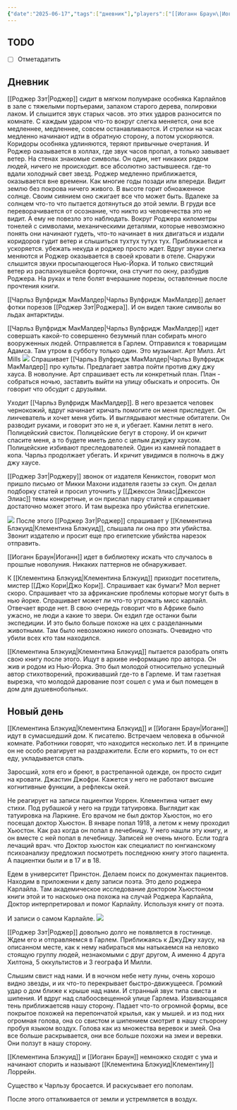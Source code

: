 ```yaml
---
{"date":"2025-06-17","tags":["дневник"],"players":["[[Иоганн Браун\|Иоганн Браун]]","[[Чарльз Вулфридж МакМалдер\|Чарльз Вулфридж МакМалдер]]","[[Роджер Зэт]]","[[Клементина Блэкуид\|Клементина Блэкуид]]"],"campaign":"[[Маски Ньярлахотепа]]","world-date":"24 января 1925","world-time-start":"6:00","dg-publish":true,"previous-session":"[[13 июня 2025]]","next-session":"[[24 июня 2025]]","permalink":"/17-iyunya-2025/","dgPassFrontmatter":true}
---
```



## TODO
- [ ] Отметадатить

## Дневник
[[Роджер Зэт\|Роджер]] сидит в мягком полумраке особняка Карлайлов в зале с тяжелыми портьерами, запахом старого дерева, полировки лаком. И слышится звук старых часов. это этих ударов разносится по комнате. С каждым ударом что-то вокруг слегка меняется, они все медленнее, медленнее, совсем останавливаются. И стрелки на часах медленно начинают идти в обратную сторону, а потом ускоряются. Коридоры особняка удлиняются, теряют привычные очертания. И Роджер оказывается в холлах, где звук часов пропал, а только завывает ветер. На стенах знакомые символы. Он один, нет никаких рядом людей, ничего не происходит. все абсолютно застывшееся. где-то вдали холодный свет звезд. Роджер медленно приближается, оказывается вне времени. Как многие годы позади или впереди. Видит землю без покрова ничего живого. В высоте горит обноаженное солнце. Своим сиянием оно сжигает все что может быть. Вдалеке за солнцем что-то что пытается дотянуться до этой земли. В груди все переворачивается от осознание, что никто из человечества это не видит. А ему не повезло это наблюдать. Вокруг Роджера километры тонелей с символами, механическими деталями, которые невозможно понять они начинают гудеть, что-то начинает в них двигаться и издали коридоров гудит ветер и слышиться тухтух тутух тух. Приближается и ускоряется. убежать некуда и роджер просто ждет. Вдруг звуки слегка меняются и Роджер оказывается в своей кровати в отеле. Снаружи слышится звуки просыпающегося Нью-Йорка. И только свистящий ветер из распахнувшейся форточки, она стучит по окну, разбудив Роджера. На руках и теле болят вчерашние порезы, оставленные после прочтения книги. 

[[Чарльз Вулфридж МакМалдер\|Чарльз Вулфридж МакМалдер]] делает фотки порезов [[Роджер Зэт\|Роджера]]. И он видел такие символы во льдах антарктиды.

[[Чарльз Вулфридж МакМалдер\|Чарльз Вулфридж МакМалдер]] идет совершать какой-то совершенно безумный план собирать много вооруженных людей. Отправляется в Гарлем. Отправился к товарищам Адамса. Там утром в субботу только один. Это музыкант. Арт Милз. Art Mills
![](https://foundry.owlbeardm.com/CoC/npc/mon/portraits/ART%20MILLS.png)
Спрашивает [[Чарльз Вулфридж МакМалдер\|Чарльз Вулфридж МакМалдер]] про культы. Предлагает завтра пойти против джу джу хауса. В новолуние. Арт спрашивает есть ли конкретный план. План - собраться ночью, заставить выйти на улицу обыскать и опросить. Он говорит что обсудит с друзьями. 

Уходит [[Чарльз Вулфридж МакМалдер]]. В него врезается человек чернокожий, вдруг начинает кричать помогите он меня приследует. Он линчеватель и хочет меня убить. И выглядывают местные обитатели. Он разводит руками, и говорит это не я, и убегает. Камни летят в него. Полицейский свисток. Полицейские бегут в сторону. И он кричит спасите меня, а то будете иметь дело с целым джуджу хаусом. Полицейские избивают преследователей. Один из камней попадает в копа. Чарльз продолжает убегать. И кричит увидимся в полночь в джу джу хаусе. 

[[Роджер Зэт\|Роджеру]] звонок от издателя Кеникстон, говорит мол пришло письмо от Микки Махони издателя газеты зэ скуп. Он делал подборку статей и просил уточнить у [[Джексон Элиас\|Джексон Элиас]] темы конкретные, и он прислал пару статей и спрашивает достаточно может этого. И там вырезка про убийства египетские.

![](https://foundry.owlbeardm.com/CoC/papers/england/3.png)
После этого [[Роджер Зэт\|Роджер]] спрашивает у [[Клементина Блэкуид\|Клементина Блэкуид]], слышала ли она про эти убийства. Звонит издателю и просит еще про египетские убийства нарезок отправить. 

[[Иоганн Браун\|Иоганн]] идет в библиотеку искать что случалось в прошлые новолуния. Никаких паттернов не обнаруживает. 

К [[Клементина Блэкуид\|Клементина Блэкуид]] приходит посетитель, мистер [[Джо Кори\|Джо Кори]]. Спрашивает как бумаги? Мол вернет скоро. Спрашивает что за африканские проблемы которые могут быть в нью йорке. Спрашивает может ли что-то угрожать мисс карлайл. Отвечает вроде нет. В свою очередь говорит что в Африке было ужасно, не люди а какие то звери. Он ездил где останки были экспедиции. И это было больше похоже на цех с разделанными животными. Там было невозможно никого опознать. Очевидно что убили всех кто там находился. 

[[Клементина Блэкуид\|Клементина Блэкуид]] пытается разобрать опять свою книгу после этого. Ищут в архиве информацию про автора. Он жив и родом из Нью-Йорка. Это был молодой относительно успешный автор стихотворений, проживавший где-то в Гарлеме.  И там газетная вырезка, что молодой дарование поэт сошел с ума и был помещен в дом для душевнобольных. 

## Новый день
[[Клементина Блэкуид\|Клементина Блэкуид]] и [[Иоганн Браун\|Иоганн]] идут в сумасшедший дом. К писателю. Встречаем человека в обычной комнате. Работники говорят, что находится несколько лет. И в принципе он не особо реагирует на раздражители. Если его кормить, то он ест еду, укладывается спать.

Заросший, хотя его и бреют, в растрепанной одежде, он просто сидит на кровати. Джастин Джофри. Кажется у него не работают высшие когнитивные функции, а рефлексы окей. 

Не реагирует на записи пациентки Уоррен. Клементина читает ему стихи. Под рубашкой у него на груди татуировка. Выглядит как татуировка на Ларкине. Его врачом не был доктор Хьюстон, но его посещал доктор Хьюстон. В январе  попал 1918, а летом к нему проходил Хьюстон. Как раз когда он попал в лечебницу. У него нашли эту книгу, и он вместе с ней попал в лечебницу. Записей не очень много. Если тодга лечащий врач. что Доктор хьюстон как специалист по юнгианскому психоанализу предложил посмотреть последнюю книгу этого пациента. А пациентки были и в 17 и в 18.

Едем в университет Принстон. Делаем поиск по документах пациентов. Находим в приложении к делу записи поэта. Это дело роджера Карлайла. Там академическое исследование доктором Хьюстоном книги этой и то наскоько она похожа на случай Роджера Карлайла, Доктор интерпретировал и помог Карлайлу. Используя книгу от поэта.

И записи о самом Карлайле. 
![](https://foundry.owlbeardm.com/CoC/papers/america/16.png)

[[Роджер Зэт\|Роджер]] довольно долго не появляется в гостинице. Ждем его и отправляемся в Гарлем. Приближаясь к ДжуДжу хаусу, на описанном месте, как к нему набираться мы натыкаемся на неловко стоящую группу людей, незнакомыми с друг другом, А именно 4 друга Хилтона, 5 оккультистов и 3 географа И Милли.

Слышим свист над нами. И в ночном небе нету луны, очень хорошо видно звезды, и их что-то перекрывает быстро-движущееся. Громкий удар о дом ближе к крыше над нами. И странный звук типа свиста и шипения. И вдруг над слабоосвещенной улице Гарлема. Извивающаяся тень приближаетсяв нашу сторону. Падает что-то огромной формы, все покрытое похожей на перепончатой крылья, как у мышей. и из под них огромная голова, она со свистом и шипением смотрит в нашу стьорону пробуя языком воздух. Голова как из множества веревок и змей. Она все больше раскрывается, они все больше похожи на змеи и веревки. Они ползут в нашу сторону.

[[Клементина Блэкуид]] и [[Иоганн Браун]] немножко сходят с ума и начинают спорить и называют [[Клементина Блэкуид\|Клементину]] Лоррейн.

Существо к Чарльзу бросается. И раскусывает его пополам. 

После этого отталкивается от земли и устремляется в воздух.